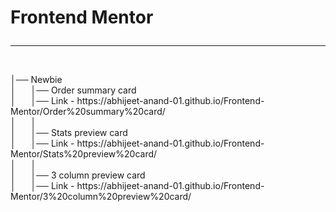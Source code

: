 <h1>Frontend Mentor<hr></h1><br>
│── Newbie<br>
│ &nbsp&nbsp&nbsp&nbsp │── Order summary card<br>
│ &nbsp&nbsp&nbsp&nbsp │── Link - https://abhijeet-anand-01.github.io/Frontend-Mentor/Order%20summary%20card/<br>
│ &nbsp&nbsp&nbsp&nbsp │<br>
│ &nbsp&nbsp&nbsp&nbsp │── Stats preview card<br>
│ &nbsp&nbsp&nbsp&nbsp │── Link - https://abhijeet-anand-01.github.io/Frontend-Mentor/Stats%20preview%20card/<br>
│ &nbsp&nbsp&nbsp&nbsp │<br>
│ &nbsp&nbsp&nbsp&nbsp │── 3 column preview card<br>
│ &nbsp&nbsp&nbsp&nbsp │── Link - https://abhijeet-anand-01.github.io/Frontend-Mentor/3%20column%20preview%20card/<br>
